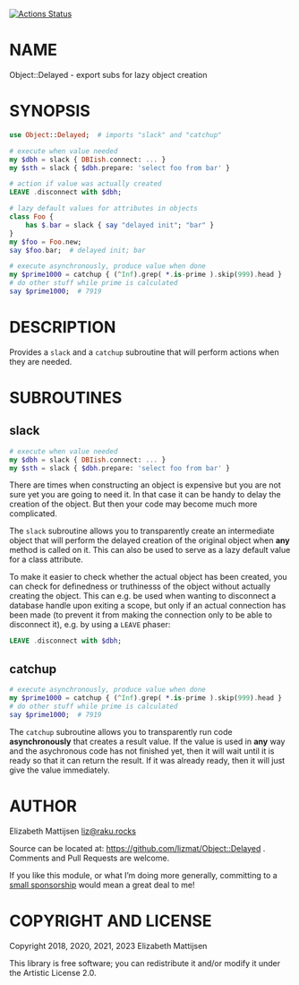 [![Actions Status](https://github.com/lizmat/Object-Delayed/workflows/test/badge.svg)](https://github.com/lizmat/Object-Delayed/actions)

NAME
====

Object::Delayed - export subs for lazy object creation

SYNOPSIS
========

```raku
use Object::Delayed;  # imports "slack" and "catchup"

# execute when value needed
my $dbh = slack { DBIish.connect: ... }
my $sth = slack { $dbh.prepare: 'select foo from bar' }

# action if value was actually created
LEAVE .disconnect with $dbh;

# lazy default values for attributes in objects
class Foo {
    has $.bar = slack { say "delayed init"; "bar" }
}
my $foo = Foo.new;
say $foo.bar;  # delayed init; bar

# execute asynchronously, produce value when done
my $prime1000 = catchup { (^Inf).grep( *.is-prime ).skip(999).head }
# do other stuff while prime is calculated
say $prime1000;  # 7919
```

DESCRIPTION
===========

Provides a `slack` and a `catchup` subroutine that will perform actions when they are needed.

SUBROUTINES
===========

slack
-----

```raku
# execute when value needed
my $dbh = slack { DBIish.connect: ... }
my $sth = slack { $dbh.prepare: 'select foo from bar' }
```

There are times when constructing an object is expensive but you are not sure yet you are going to need it. In that case it can be handy to delay the creation of the object. But then your code may become much more complicated.

The `slack` subroutine allows you to transparently create an intermediate object that will perform the delayed creation of the original object when **any** method is called on it. This can also be used to serve as a lazy default value for a class attribute.

To make it easier to check whether the actual object has been created, you can check for definedness or truthinesss of the object without actually creating the object. This can e.g. be used when wanting to disconnect a database handle upon exiting a scope, but only if an actual connection has been made (to prevent it from making the connection only to be able to disconnect it), e.g. by using a `LEAVE` phaser:

```raku
LEAVE .disconnect with $dbh;
```

catchup
-------

```raku
# execute asynchronously, produce value when done
my $prime1000 = catchup { (^Inf).grep( *.is-prime ).skip(999).head }
# do other stuff while prime is calculated
say $prime1000;  # 7919
```

The `catchup` subroutine allows you to transparently run code **asynchronously** that creates a result value. If the value is used in **any** way and the asychronous code has not finished yet, then it will wait until it is ready so that it can return the result. If it was already ready, then it will just give the value immediately.

AUTHOR
======

Elizabeth Mattijsen <liz@raku.rocks>

Source can be located at: https://github.com/lizmat/Object::Delayed . Comments and Pull Requests are welcome.

If you like this module, or what I’m doing more generally, committing to a [small sponsorship](https://github.com/sponsors/lizmat/) would mean a great deal to me!

COPYRIGHT AND LICENSE
=====================

Copyright 2018, 2020, 2021, 2023 Elizabeth Mattijsen

This library is free software; you can redistribute it and/or modify it under the Artistic License 2.0.

